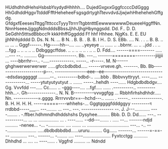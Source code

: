 HUdhdhhdHehsHsbsbYsydydHhhhh.... DujedGxgxxGggfccccDdGggg HhGdhddHggvTtdddFfftHeheheeFsgsgdrtyghTtevvdvdJjwjwhHhehehehGffgdg.          GfdgxfEeesesTttggTtttcccTyyyTtrrrrTtgbtntttEewwwwwwwDeueeeHggffNn.  NnnHseeeJjgggNdndddsBbssJjhhJjhgHbynggsdd.  Dd.   F.. D.    D.  SeGdhh5tttsdBbbccকি kkkHhffGggddd  Ff hhf Hhhee.  NjgKs.   E.      E. EU jjhNhhjdddd     D.   Ds.  N. N.  ... B   N.  .    B. B.  .   B. B.  I   H.. D. S. EBb.  ....  N.  .   . ..  B. B.   .. ... ... .. Gggf------.  Hg-----hh--.... .... ..yeyeye ... ...... .. ..bbrnr. ... .. ..jdd
.  . .. ...fgg .. .. .. .. .. Ddbgggcffdse. .. .. .. .. .. . .. ..  D. Fdd....    ------====-------
..... ...---
--.. .......... Gg----------------.   Bb. ---... -------========----------jiijjii
... ----bbrrhr---.. -.....------------.  -----.. -r-----.    M. N------ghghwerwerwerwer
......gfccbdbdbd..... ------vrveve.gh. -------.  Bb. Bb-----------------------p---.  ----------------eee--ee------------------------------edsdasgggggt
.........--.. ----------bdbd-..       .....bbb . Bbbvvyttryyt. ----...... ------------... -----ytutyutyutyut
.. ....... -----..hehdh ----......    Hdgbdbdbdgv.... Gg. Vvvfdd
---..... Cc......   .. -ggg----.... ...fgf..... ...... .----------.. ---------hhh...-.    Gh--------------.. N. N. B----------vvvggfgg
... Rbbhfirhshdhhdr.....  Nn.  ------------=.gggg. Rrrrvvvbr==--hchd---.. ....... . -----.. ---------------.   B.  H. H. H. H. -----=====----whhehs-... Gggtggggfdddggyy
---------ব rrdbbd-----___... ---........ ...  ---.. ---.  ----------------
--.  J.  J---............  ----........ . -.ffber.hdhmndhdhddshshs Dysyhee.......... Bbb.  D.   D. Dd...... ---.. -----------... 
... ... ................ ... . ----...... --dd---....... . ..... --... -------ndjd
.......... -nenee... -... -............. .... ....... ... 
................................. ---... -.. 
---....................... .....dbdbdbbdbd......ururu..........     Gg...... -------... ------=-==---
............. ---.. ------... -........ 
.... ----...................... Fyxtcctgg
........... Dhhdhd
... ....    ... ----...... . Vggfrd
......... 
... 
Ndndd
